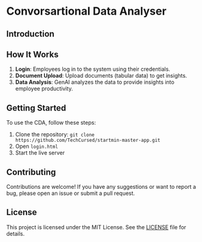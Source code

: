 # Convorsartional Data Analyser
## Introduction



## How It Works

1. **Login**: Employees log in to the system using their credentials.
2. **Document Upload**: Upload documents (tabular data) to get insights.
2. **Data Analysis**: GenAI analyzes the data to provide insights into employee productivity.


## Getting Started

To use the CDA, follow these steps:

1. Clone the repository: `git clone https://github.com/TechCursed/startmin-master-app.git`
2. Open `login.html`
3. Start the live server

## Contributing

Contributions are welcome! If you have any suggestions or want to report a bug, please open an issue or submit a pull request.

## License

This project is licensed under the MIT License. See the [LICENSE](LICENSE) file for details.

 
